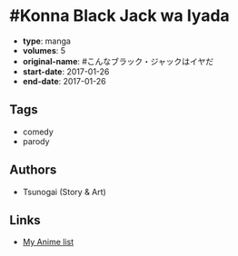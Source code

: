 # #Konna Black Jack wa Iyada

-   **type**: manga
-   **volumes**: 5
-   **original-name**: #こんなブラック・ジャックはイヤだ
-   **start-date**: 2017-01-26
-   **end-date**: 2017-01-26

## Tags

-   comedy
-   parody

## Authors

-   Tsunogai (Story & Art)

## Links

-   [My Anime list](https://myanimelist.net/manga/130617/Konna_Black_Jack_wa_Iyada)
